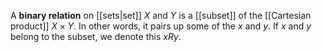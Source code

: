 A **binary relation** on [[sets|set]] $X$ and $Y$ is a [[subset]] of the [[Cartesian product]] $X \times Y$. In other words, it pairs up some of the $x$ and $y$. If $x$ and $y$ belong to the subset, we denote this $xRy$.